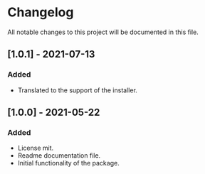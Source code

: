 # ChangelogAll notable changes to this project will be documented in this file.## [1.0.1] - 2021-07-13### Added- Translated to the support of the installer.## [1.0.0] - 2021-05-22### Added- License mit.- Readme documentation file.- Initial functionality of the package.